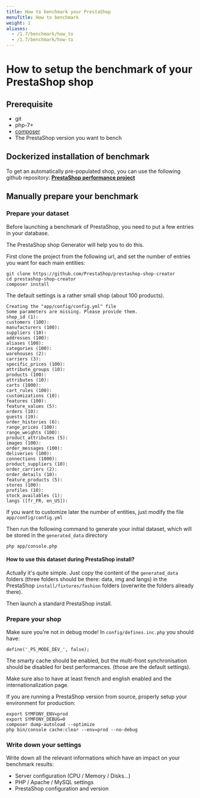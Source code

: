 ```yaml
---
title: How to benchmark your PrestaShop
menuTitle: How to benchmark
weight: 1
aliases:
  - /1.7/benchmark/how_to
  - /1.7/benchmark/how-to
---
```


How to setup the benchmark of your PrestaShop shop
==================

## Prerequisite

- git
- php-7+
- <a href="https://getcomposer.org/download/composer">composer</a>
- The PrestaShop version you want to bench

## Dockerized installation of benchmark

To get an automatically pre-populated shop, you can use the following github repository:
**[PrestaShop performance project](https://github.com/PrestaShop/performance-project)**

## Manually prepare your benchmark

### Prepare your dataset

Before launching a benchmark of PrestaShop, you need to put a few entries in your database.

The PrestaShop shop Generator will help you to do this.

First clone the project from the following url, and set the number of entries you want for each main entities:

```text
git clone https://github.com/PrestaShop/prestashop-shop-creator
cd prestashop-shop-creator
composer install
```



The default settings is a rather small shop (about 100 products).

```text
Creating the "app/config/config.yml" file
Some parameters are missing. Please provide them.
shop_id (1): 
customers (100): 
manufacturers (100): 
suppliers (10): 
addresses (100): 
aliases (100): 
categories (100): 
warehouses (2): 
carriers (3): 
specific_prices (100): 
attribute_groups (10): 
products (100): 
attributes (10): 
carts (1000): 
cart_rules (100): 
customizations (10): 
features (100): 
feature_values (5): 
orders (10): 
guests (10): 
order_histories (6): 
range_prices (100): 
range_weights (100): 
product_attributes (5): 
images (100): 
order_messages (100): 
deliveries (100): 
connections (1000): 
product_suppliers (10): 
order_carriers (2): 
order_details (10): 
feature_products (5): 
stores (100): 
profiles (10): 
stock_availables (1): 
langs ([fr_FR, en_US]): 
```

If you want to customize later the number of entities, just modify the file ```app/config/config.yml```

Then run the following command to generate your initial dataset, which will be stored in the ```generated_data``` 
directory

```
php app/console.php
```

#### How to use this dataset during PrestaShop install?

Actually it's quite simple. Just copy the content of the ```generated_data``` folders (three folders should be 
there: data, img and langs) in the PrestaShop ```install/fixtures/fashion``` folders (overwrite the folders already 
there).

Then launch a standard PrestaShop install.

### Prepare your shop

Make sure you're not in debug mode! In ```config/defines.inc.php``` you should have:
```text
define('_PS_MODE_DEV_', false);
```
The smarty cache should be enabled, but the multi-front synchronisation should be disabled for best performances.
(those are the default settings).

Make sure also to have at least french and english enabled and the internationalization page.

If you are running a PrestaShop version from source, properly setup your environment for production:

```text
export SYMFONY_ENV=prod
export SYMFONY_DEBUG=0
composer dump-autoload --optimize
php bin/console cache:clear --env=prod --no-debug
```

### Write down your settings

Write down all the relevant informations which have an impact on your benchmark results:

- Server configuration (CPU / Memory / Disks...)
- PHP / Apache / MySQL settings
- PrestaShop configuration and version
